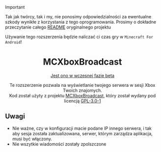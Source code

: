 > [!IMPORTANT]
> Tak jak twórcy, tak i my, nie ponosimy odpowiedzialności za ewentualne szkody wynikłe z korzystania z tego
> oprogramowania. Prosimy o dokładne przeczytanie
> całego [README](https://github.com/rtm516/MCXboxBroadcast?tab=readme-ov-file#disclaimer) oryginalnego projektu <br>
>
> Używanie tego rozszerzenia będzie naliczać ci czas gry w `Minecraft For Android`!

<div align="center">

# MCXboxBroadcast

<u>Jest ono w wczesnej fazie beta</u>

Te rozszerzenie pozwala na wyświetlanie twojego
serwera w sesji Xbox Twoich znajomych.<br>
Kod został użyty z projektu [MCXboxBroadcast](https://github.com/rtm516/MCXboxBroadcast), który został wydany pod
licencją [GPL-3.0-1](https://github.com/rtm516/MCXboxBroadcast?tab=GPL-3.0-1-ov-file)

</div>

## Uwagi

* Nie ważne, czy w konfiguracji macie podane IP innego serwera, i tak aby sesja została zaktualizowana, serwer, którym
  zarządza aplikacja, musi być włączony.
* Nie wszytkie wiadomości zostały zpolszczone
